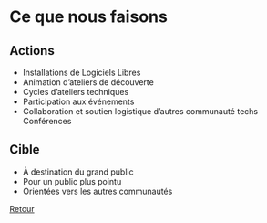 # Ce que nous faisons

## Actions
* Installations de Logiciels Libres
* Animation d’ateliers de découverte
* Cycles d’ateliers techniques
* Participation aux événements
* Collaboration et soutien logistique d’autres communauté techs Conférences

## Cible
* À destination du grand public
* Pour un public plus pointu
* Orientées vers les autres communautés

[Retour](../)
